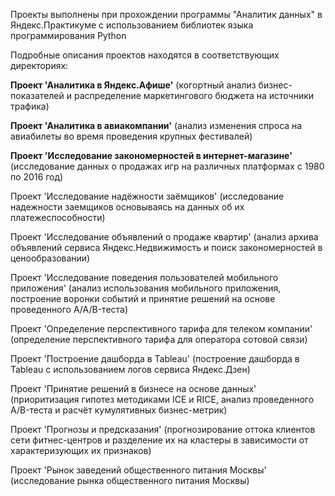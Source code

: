 Проекты выполнены при прохождении программы "Аналитик данных" в Яндекс.Практикуме с использованием библиотек языка программирования Python

Подробные описания проектов находятся в соответствующих директориях:

<b>Проект 'Аналитика в Яндекс.Афише'</b> (когортный анализ бизнес-показателей и распределение маркетингового бюджета на источники трафика)

<b>Проект 'Аналитика в авиакомпании'</b> (анализ изменения спроса на авиабилеты во время проведения крупных фестивалей)

<b>Проект 'Исследование закономерностей в интернет-магазине'</b> (исследование данных о продажах игр на различных платформах с 1980 по 2016 год)

Проект 'Исследование надёжности заёмщиков' (исследование надежности заемщиков основываясь на данных об их платежеспособности)

Проект 'Исследование объявлений о продаже квартир' (анализ архива объявлений сервиса Яндекс.Недвижимость и поиск закономерностей в ценообразовании)

Проект 'Исследование поведения пользователей мобильного приложения' (анализ использования мобильного приложения, построение воронки событий и принятие решений на основе проведенного A/A/B-теста)

Проект 'Определение перспективного тарифа для телеком компании' (определение перспективного тарифа для оператора сотовой связи)

Проект 'Построение дашборда в Tableau' (построение дашборда в Tableau с использованием логов сервиса Яндекс.Дзен)

Проект 'Принятие решений в бизнесе на основе данных' (приоритизация гипотез методиками ICE и RICE, анализ проведенного A/B-теста и расчёт кумулятивных бизнес-метрик)

Проект 'Прогнозы и предсказания' (прогнозирование оттока клиентов сети фитнес-центров и разделение их на кластеры в зависимости от характеризующих их признаков)

Проект 'Рынок заведений общественного питания Москвы' (исследование рынка общественного питания Москвы)
